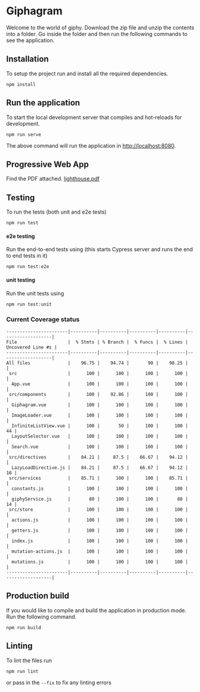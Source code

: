 # Giphagram

Welcome to the world of giphy. Download the zip file and unzip the contents into a folder. 
Go inside the folder and then run the following commands to see the application.

## Installation
To setup the project run and install all the required dependencies.
```
npm install
```

## Run the application
To start the local development server that compiles and hot-reloads for development.
```
npm run serve
```
The above command will run the application in [http://localhost:8080](http://localhost:8080).

## Progressive Web App
Find the PDF attached. [lighthouse.pdf](https://github.com/sendilkumarn/giphagram/blob/master/lighthouse-report.pdf)

## Testing
To run the tests (both unit and e2e tests)
```
npm run test
```

#### e2e testing
Run the end-to-end tests using (this starts Cypress server and runs the end to end tests in it)
```
npm run test:e2e
```

#### unit testing
Run the unit tests using 
```
npm run test:unit
```

### Current Coverage status
```
-----------------------|----------|----------|----------|----------|-------------------|
File                   |  % Stmts | % Branch |  % Funcs |  % Lines | Uncovered Line #s |
-----------------------|----------|----------|----------|----------|-------------------|
All files              |    96.75 |    94.74 |       90 |    98.25 |                   |
 src                   |      100 |      100 |      100 |      100 |                   |
  App.vue              |      100 |      100 |      100 |      100 |                   |
 src/components        |      100 |    92.86 |      100 |      100 |                   |
  Giphagram.vue        |      100 |      100 |      100 |      100 |                   |
  ImageLoader.vue      |      100 |      100 |      100 |      100 |                   |
  InfiniteListView.vue |      100 |       50 |      100 |      100 |                44 |
  LayoutSelector.vue   |      100 |      100 |      100 |      100 |                   |
  Search.vue           |      100 |      100 |      100 |      100 |                   |
 src/directives        |    84.21 |     87.5 |    66.67 |    94.12 |                   |
  LazyLoadDirective.js |    84.21 |     87.5 |    66.67 |    94.12 |                10 |
 src/services          |    85.71 |      100 |      100 |    85.71 |                   |
  constants.js         |      100 |      100 |      100 |      100 |                   |
  giphyService.js      |       80 |      100 |      100 |       80 |                14 |
 src/store             |      100 |      100 |      100 |      100 |                   |
  actions.js           |      100 |      100 |      100 |      100 |                   |
  getters.js           |      100 |      100 |      100 |      100 |                   |
  index.js             |      100 |      100 |      100 |      100 |                   |
  mutation-actions.js  |      100 |      100 |      100 |      100 |                   |
  mutations.js         |      100 |      100 |      100 |      100 |                   |
-----------------------|----------|----------|----------|----------|-------------------| 
```
## Production build
If you would like to compile and build the application in production mode. Run the following command.
```
npm run build
```

## Linting 
To lint the files run
```
npm run lint
```
or pass in the `--fix` to fix any linting errors
